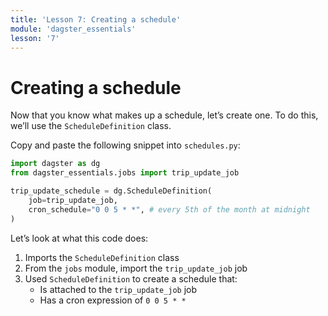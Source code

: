 ```yaml
---
title: 'Lesson 7: Creating a schedule'
module: 'dagster_essentials'
lesson: '7'
---
```


# Creating a schedule

Now that you know what makes up a schedule, let’s create one. To do this, we’ll use the `ScheduleDefinition` class.

Copy and paste the following snippet into `schedules.py`:

```python
import dagster as dg
from dagster_essentials.jobs import trip_update_job

trip_update_schedule = dg.ScheduleDefinition(
    job=trip_update_job,
    cron_schedule="0 0 5 * *", # every 5th of the month at midnight
)
```

Let’s look at what this code does:

1. Imports the `ScheduleDefinition` class
2. From the `jobs` module, import the `trip_update_job` job
3. Used `ScheduleDefinition` to create a schedule that:
   - Is attached to the `trip_update_job` job
   - Has a cron expression of `0 0 5 * *`
